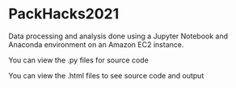 # PackHacks2021

Data processing and analysis done using a Jupyter Notebook and Anaconda environment on an Amazon EC2 instance.

You can view the .py files for source code

You can view the .html files to see source code and output
